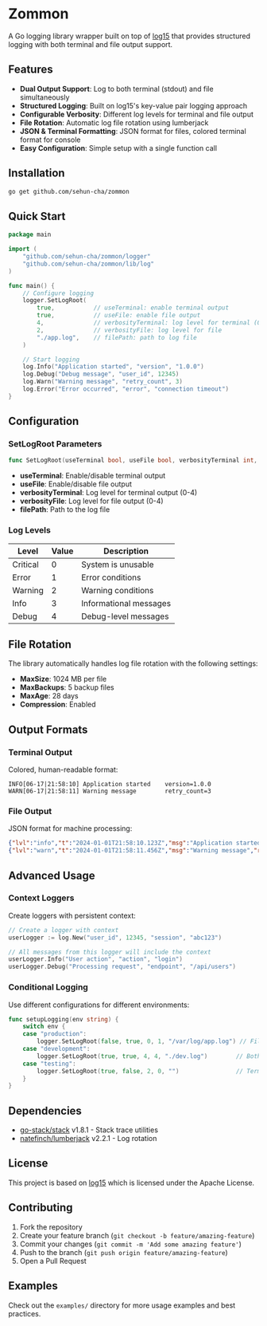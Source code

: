 # Zommon

A Go logging library wrapper built on top of [log15](https://github.com/inconshreveable/log15) that provides structured logging with both terminal and file output support.

## Features

- **Dual Output Support**: Log to both terminal (stdout) and file simultaneously
- **Structured Logging**: Built on log15's key-value pair logging approach
- **Configurable Verbosity**: Different log levels for terminal and file output
- **File Rotation**: Automatic log file rotation using lumberjack
- **JSON & Terminal Formatting**: JSON format for files, colored terminal format for console
- **Easy Configuration**: Simple setup with a single function call

## Installation

```bash
go get github.com/sehun-cha/zommon
```

## Quick Start

```go
package main

import (
    "github.com/sehun-cha/zommon/logger"
    "github.com/sehun-cha/zommon/lib/log"
)

func main() {
    // Configure logging
    logger.SetLogRoot(
        true,           // useTerminal: enable terminal output
        true,           // useFile: enable file output
        4,              // verbosityTerminal: log level for terminal (0=Crit, 1=Error, 2=Warn, 3=Info, 4=Debug)
        2,              // verbosityFile: log level for file
        "./app.log",    // filePath: path to log file
    )

    // Start logging
    log.Info("Application started", "version", "1.0.0")
    log.Debug("Debug message", "user_id", 12345)
    log.Warn("Warning message", "retry_count", 3)
    log.Error("Error occurred", "error", "connection timeout")
}
```

## Configuration

### SetLogRoot Parameters

```go
func SetLogRoot(useTerminal bool, useFile bool, verbosityTerminal int, verbosityFile int, filePath string)
```

- **useTerminal**: Enable/disable terminal output
- **useFile**: Enable/disable file output  
- **verbosityTerminal**: Log level for terminal output (0-4)
- **verbosityFile**: Log level for file output (0-4)
- **filePath**: Path to the log file

### Log Levels

| Level | Value | Description |
|-------|-------|-------------|
| Critical | 0 | System is unusable |
| Error | 1 | Error conditions |
| Warning | 2 | Warning conditions |
| Info | 3 | Informational messages |
| Debug | 4 | Debug-level messages |

## File Rotation

The library automatically handles log file rotation with the following settings:

- **MaxSize**: 1024 MB per file
- **MaxBackups**: 5 backup files
- **MaxAge**: 28 days
- **Compression**: Enabled

## Output Formats

### Terminal Output
Colored, human-readable format:
```
INFO[06-17|21:58:10] Application started    version=1.0.0
WARN[06-17|21:58:11] Warning message        retry_count=3
```

### File Output
JSON format for machine processing:
```json
{"lvl":"info","t":"2024-01-01T21:58:10.123Z","msg":"Application started","version":"1.0.0"}
{"lvl":"warn","t":"2024-01-01T21:58:11.456Z","msg":"Warning message","retry_count":3}
```

## Advanced Usage

### Context Loggers

Create loggers with persistent context:

```go
// Create a logger with context
userLogger := log.New("user_id", 12345, "session", "abc123")

// All messages from this logger will include the context
userLogger.Info("User action", "action", "login")
userLogger.Debug("Processing request", "endpoint", "/api/users")
```

### Conditional Logging

Use different configurations for different environments:

```go
func setupLogging(env string) {
    switch env {
    case "production":
        logger.SetLogRoot(false, true, 0, 1, "/var/log/app.log") // File only, errors
    case "development":
        logger.SetLogRoot(true, true, 4, 4, "./dev.log")        // Both, debug level
    case "testing":
        logger.SetLogRoot(true, false, 2, 0, "")                // Terminal only, warnings
    }
}
```

## Dependencies

- [go-stack/stack](https://github.com/go-stack/stack) v1.8.1 - Stack trace utilities
- [natefinch/lumberjack](https://gopkg.in/natefinch/lumberjack.v2) v2.2.1 - Log rotation

## License

This project is based on [log15](https://github.com/inconshreveable/log15) which is licensed under the Apache License.

## Contributing

1. Fork the repository
2. Create your feature branch (`git checkout -b feature/amazing-feature`)
3. Commit your changes (`git commit -m 'Add some amazing feature'`)
4. Push to the branch (`git push origin feature/amazing-feature`)
5. Open a Pull Request

## Examples

Check out the `examples/` directory for more usage examples and best practices.
